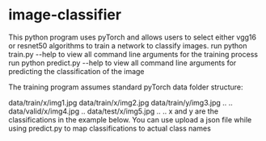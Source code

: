 # image-classifier
This python program uses pyTorch and allows users to select either vgg16 or resnet50 algorithms to train a network to classify images. 
run python train.py --help to view all command line arguments for the training process
run python predict.py --help to view all command line arguments for predicting the classification of the image

The training program assumes standard pyTorch data folder structure: 

data/train/x/img1.jpg
data/train/x/img2.jpg
data/train/y/img3.jpg
..
..
data/valid/x/img4.jpg
..
data/test/x/img5.jpg
..
..
x and y are the classifications in the example below. You can use upload a json file while using predict.py 
to map classifications to actual class names
